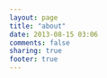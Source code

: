 ```yaml
---
layout: page
title: "about"
date: 2013-08-15 03:06
comments: false
sharing: true
footer: true
---
```

